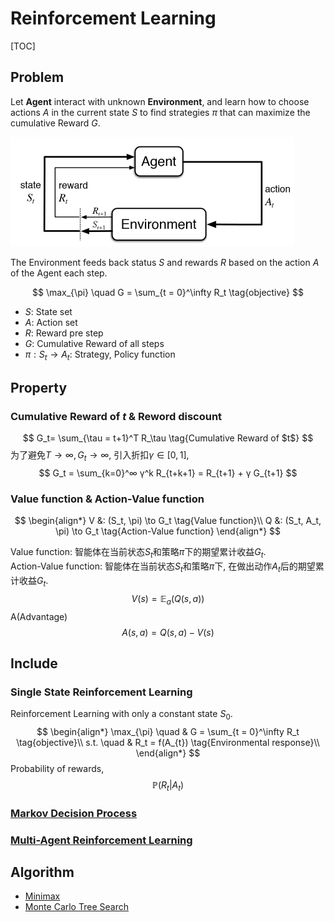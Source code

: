 # Reinforcement Learning

[TOC]

## Problem

Let **Agent** interact with unknown **Environment**, and learn how to choose actions $A$ in the current state $S$ to find strategies $\pi$ that can maximize the cumulative Reward $G$. 

<img src="assets/12rmKGjZOv5pGkLLVt-EuMA.png" alt="img" style="zoom: 50%;" />

The Environment feeds back status $S$ and rewards $R$ based on the action $A$ of the Agent each step.

$$
\max_{\pi} \quad G = \sum_{t = 0}^\infty R_t  \tag{objective}
$$

- $S$: State set 
- $A$: Action set 
- $R$: Reward pre step 
- $G$: Cumulative Reward of all steps 
- $\pi : S_t \to A_t$: Strategy, Policy function 

## Property

### Cumulative Reward of $t$ & Reword discount
$$
G_t= \sum_{\tau = t+1}^T R_\tau  \tag{Cumulative Reward of $t$}
$$
为了避免$T \to ∞, G_t \to ∞$, 引入折扣$γ \in [0,1]$,  
$$
G_t = \sum_{k=0}^∞ γ^k R_{t+k+1} = R_{t+1} + γ G_{t+1}
$$

### Value function & Action-Value function

$$
\begin{align*}
  V &: (S_t, \pi) \to G_t  \tag{Value function}\\
  Q &: (S_t, A_t, \pi) \to G_t  \tag{Action-Value function}
\end{align*} 
$$

Value function: 智能体在当前状态$S_t$和策略$π$下的期望累计收益$G_t$.  
Action-Value function: 智能体在当前状态$S_t$和策略$π$下, 在做出动作$A_t$后的期望累计收益$G_t$.
$$
V(s) = \mathbb E_a(Q(s, a))
$$
A(Advantage)
$$
A(s, a) = Q(s, a) - V(s)
$$

## Include  

### Single State Reinforcement Learning

Reinforcement Learning with only a constant state $S_0$. 
$$
\begin{align*}
  \max_{\pi} \quad & G = \sum_{t = 0}^\infty R_t  \tag{objective}\\
  s.t. \quad
  & R_t = f(A_{t})  \tag{Environmental response}\\
\end{align*}
$$
Probability of rewards,
$$
\mathbb P (R_t | A_t)
$$

### [Markov Decision Process](./Markov_Decision_Process.md)

###  [Multi-Agent Reinforcement Learning](./Multi-Agent_Reinforcement_Learning.md)

## Algorithm
* [Minimax](./Minimax.md)
* [Monte Carlo Tree Search](./Monte_Carlo_Tree_Search.md)